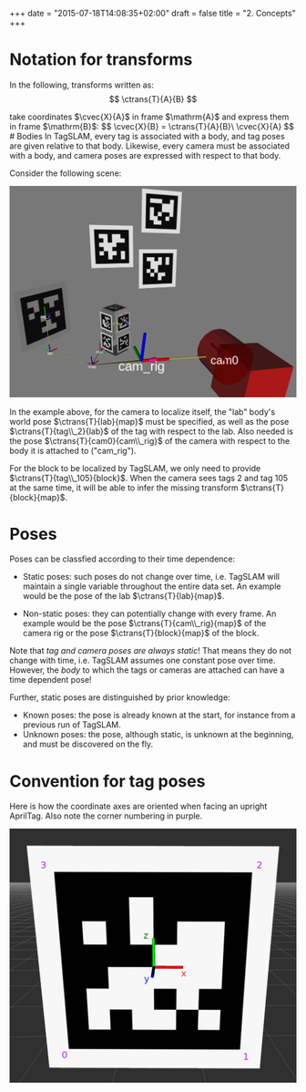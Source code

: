 +++
date = "2015-07-18T14:08:35+02:00"
draft = false
title = "2. Concepts"
+++
# Notation for transforms
In the following, transforms written as:
$$
\ctrans{T}{A}{B}
$$
<html>

</html>
take coordinates $\cvec{X}{A}$ in  frame $\mathrm{A}$ and express them in frame $\mathrm{B}$:
$$
\cvec{X}{B} = \ctrans{T}{A}{B}\ \cvec{X}{A}
$$
# Bodies
In TagSLAM, every tag is associated with a body, and tag poses are
given relative to that body. Likewise, every camera must be associated with 
a body, and camera poses are expressed with respect to that
body.

Consider the following scene:

<img src="../media/block_scene.png" alt="block scene" width="800"/>

In the example above, for the camera to localize itself, the "lab" body's world pose $\ctrans{T}{lab}{map}$ must be specified, as well as
the pose $\ctrans{T}{tag\\_2}{lab}$ of the tag with respect to the lab.
Also needed is the pose $\ctrans{T}{cam0}{cam\\_rig}$ of the camera with respect to the body it is attached to ("cam_rig").

For the block to be localized by TagSLAM, we only need to provide $\ctrans{T}{tag\\_105}{block}$. When the camera sees tags 2 and tag 105 at the same time, it will be able to infer the missing transform $\ctrans{T}{block}{map}$.

# Poses

Poses can be classfied according to their time dependence:

- Static poses: such poses do not change over time, i.e. TagSLAM will
  maintain a single variable throughout the entire data set. An
  example would be the pose of the lab $\ctrans{T}{lab}{map}$.

- Non-static poses: they can potentially change with every
  frame. An example would be the pose $\ctrans{T}{cam\\_rig}{map}$ of
  the camera rig or the pose $\ctrans{T}{block}{map}$ of the block.
  
Note that *tag and camera poses are always static*! That means they do
not change with time, i.e. TagSLAM assumes one constant pose over
time. However, the *body* to which the tags or cameras are attached
can have a time dependent pose! 

Further, static poses are distinguished by prior knowledge:

- Known poses: the pose is already known at the start, for instance
  from a previous run of TagSLAM.
- Unknown poses: the pose, although static, is unknown at the
  beginning, and must be discovered on the fly.


# Convention for tag poses

Here is how the coordinate axes are oriented when facing an upright
AprilTag. Also note the corner numbering in purple.

![tag corners](../media/tag_corners.png)
